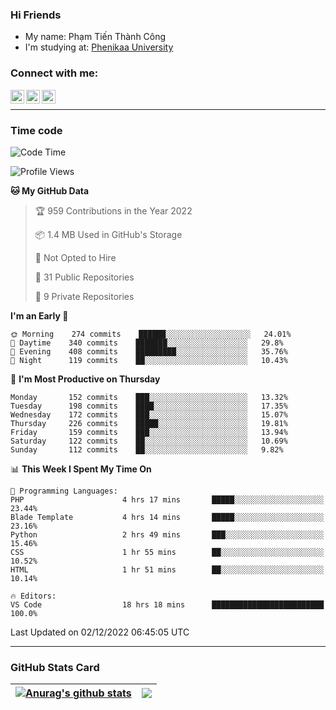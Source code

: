 ### Hi Friends

- My name: Phạm Tiến Thành Công
- I'm studying at: [Phenikaa University]


### Connect with me:
[<img align="left" alt="PhamTienThanhCong | Facebook" width="22px" src="https://upload.wikimedia.org/wikipedia/commons/thumb/1/16/Facebook-icon-1.png/640px-Facebook-icon-1.png" />][facebook]
[<img align="left" alt="PhamTienThanhCong | Zalo" width="22px" src="https://www.anphatpc.com.vn/template/anphat_2020v2/images/icon-zalo.jpg" />][zalo]
[<img align="left" alt="PhamTienThanhCong | LinkedIn" width="22px" src="https://cdn3.iconfinder.com/data/icons/inficons/512/linkedin.png" />][linkedin]

<br />

---

### Time code

<!--START_SECTION:waka-->
![Code Time](http://img.shields.io/badge/Code%20Time-781%20hrs%2011%20mins-blue)

![Profile Views](http://img.shields.io/badge/Profile%20Views-15-blue)

**🐱 My GitHub Data** 

> 🏆 959 Contributions in the Year 2022
 > 
> 📦 1.4 MB Used in GitHub's Storage 
 > 
> 🚫 Not Opted to Hire
 > 
> 📜 31 Public Repositories 
 > 
> 🔑 9 Private Repositories  
 > 
**I'm an Early 🐤** 

```text
🌞 Morning    274 commits    ██████░░░░░░░░░░░░░░░░░░░   24.01% 
🌆 Daytime    340 commits    ███████░░░░░░░░░░░░░░░░░░   29.8% 
🌃 Evening    408 commits    █████████░░░░░░░░░░░░░░░░   35.76% 
🌙 Night      119 commits    ██░░░░░░░░░░░░░░░░░░░░░░░   10.43%

```
📅 **I'm Most Productive on Thursday** 

```text
Monday       152 commits    ███░░░░░░░░░░░░░░░░░░░░░░   13.32% 
Tuesday      198 commits    ████░░░░░░░░░░░░░░░░░░░░░   17.35% 
Wednesday    172 commits    ███░░░░░░░░░░░░░░░░░░░░░░   15.07% 
Thursday     226 commits    █████░░░░░░░░░░░░░░░░░░░░   19.81% 
Friday       159 commits    ███░░░░░░░░░░░░░░░░░░░░░░   13.94% 
Saturday     122 commits    ██░░░░░░░░░░░░░░░░░░░░░░░   10.69% 
Sunday       112 commits    ██░░░░░░░░░░░░░░░░░░░░░░░   9.82%

```


📊 **This Week I Spent My Time On** 

```text
💬 Programming Languages: 
PHP                      4 hrs 17 mins       █████░░░░░░░░░░░░░░░░░░░░   23.44% 
Blade Template           4 hrs 14 mins       █████░░░░░░░░░░░░░░░░░░░░   23.16% 
Python                   2 hrs 49 mins       ███░░░░░░░░░░░░░░░░░░░░░░   15.46% 
CSS                      1 hr 55 mins        ██░░░░░░░░░░░░░░░░░░░░░░░   10.52% 
HTML                     1 hr 51 mins        ██░░░░░░░░░░░░░░░░░░░░░░░   10.14%

🔥 Editors: 
VS Code                  18 hrs 18 mins      █████████████████████████   100.0%

```


 Last Updated on 02/12/2022 06:45:05 UTC
<!--END_SECTION:waka-->

---

### GitHub Stats Card

| <a href="https://github.com/phamtienthanhcong"><img align="center" src="https://github-readme-stats.vercel.app/api?username=PhamTienThanhCong&show_icons=true&include_all_commits=true&theme=buefy&hide_border=true&theme=ocean_dark" alt="Anurag's github stats" /></a> | <a href="https://github.com/phamtienthanhcong"><img align="center" src="https://github-readme-stats.vercel.app/api/top-langs/?username=PhamTienThanhCong&layout=compact&theme=buefy&hide_border=true&theme=ocean_dark" /></a> |
| ------------- | ------------- |

[Phenikaa University]: https://phenikaa-uni.edu.vn/vi
[facebook]: https://www.facebook.com/phamtienthanhcong
[linkedin]: https://linkedin.com/in/phamtienthanhcong
[zalo]: https://zalo.me/0396396332
[tiktok]: https://www.tiktok.com/@phamtienthanhcong
[web]: https://github.com/PhamTienThanhCong/web_dev
[min project]: https://github.com/PhamTienThanhCong/Project-Of-Web
[c and cpp]: https://github.com/PhamTienThanhCong/Code_C_and_Cpro
[python]: https://github.com/PhamTienThanhCong/Python_beginer
